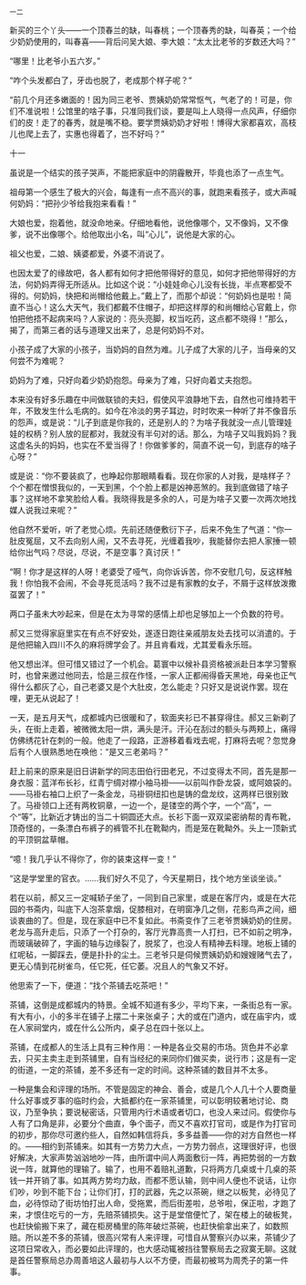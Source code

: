     一二 

   新买的三个丫头——一个顶春兰的缺，叫春桃；一个顶春秀的缺，叫春英；一个给少奶奶使用的，叫春喜——背后问吴大娘、李大娘：“太太比老爷的岁数还大吗？”

   “哪里！比老爷小五六岁。”

   “咋个头发都白了，牙齿也脱了，老成那个样子呢？”

   “前几个月还多嫩面的！因为同三老爷、贾姨奶奶常常怄气，气老了的！可是，你们不准说啦！公馆里的啥子事，只准同我们谈，要是叫上人晓得一点风声，仔细你们的皮！走了的春秀，就是嘴不稳。要学贾姨奶奶才好啦！博得大家都喜欢，高枝儿也爬上去了，实惠也得着了，岂不好吗？”

   十一

   虽说是一个结实的孩子哭声，不能把家庭中的阴霾散开，毕竟也添了一点生气。

   祖母第一个感生了极大的兴会，每逢有一点不高兴的事，就跑来看孩子，或大声喊何奶妈：“把孙少爷给我抱来看看！”

   大娘也爱，抱着他，就没命地亲。仔细地看他，说他像哪个，又不像妈，又不像爹，说不出像哪个。给他取出小名，叫“心儿”，说他是大家的心。

   祖父也爱，二娘、姨婆都爱，外婆不消说了。

   也因太爱了的缘故吧，各人都有如何才把他带得好的意见，如何才把他带得好的方法，何奶妈弄得无所适从。比如这个说：“小娃娃命心儿没有长拢，半点寒都受不得的。何奶妈，快把和尚帽给他戴上。”戴上了，而那个却说：“何奶妈也是啦！简直不当心！这么大天气，我们都戴不住帽子，却把这样厚的和尚帽给心官戴上，你怕把他捂不起病来吗？人家说的：亮头亮脚，权当吃药，这点都不晓得！”那么，揭了，而第三者的话与道理又出来了，总是何奶妈不对。

   小孩子成了大家的小孩子，当奶妈的自然为难。儿子成了大家的儿子，当母亲的又何尝不为难呢？

   奶妈为了难，只好向着少奶奶抱怨。母亲为了难，只好向着丈夫抱怨。

   本来没有好多乐趣在中间做联锁的夫妇，假使风平浪静地下去，自然也可维持若干年，不致发生什么毛病的。如今在冷淡的男子耳边，时时吹来一种听了并不像音乐的怨声，或是说：“儿子到底是你我的，还是别人的？为啥子我就没一点儿管理娃娃的权柄？别人放的屁都对，我就没有半句对的话。那么，为啥子又叫我妈妈？我这虚名头的妈妈，也实在不爱当得了！你做爹爹的，简直不说一句，到底存的啥子心呀？”

   或是说：“你不要装疯了，也睁起你那眼睛看看。现在你家的人对我，是啥样子？个个都在憎恨我似的，一天到黑，个个脸上都是凶神恶煞的。我到底做错了啥子事？这样地不拿笑脸给人看。我晓得我是多余的人，可是为啥子又要一次两次地找媒人说我过来呢？”

   他自然不爱听，听了老觉心烦。先前还随便敷衍下子，后来不免生了气道：“你一肚皮冤屈，又不去向别人闹，又不去寻死，光缠着我吵，我能替你去把人家捶一顿给你出气吗？尽说，尽说，不是空事？真讨厌！”

   “啊！你才是这样的人呀！老婆受了哑气，向你诉诉苦，你不安慰几句，反这样触我！你怕我不会闹，不会寻死觅活吗？我不过是有家教的女子，不屑于这样放泼撒虿罢了！”

   两口子虽未大吵起来，但是在太为寻常的感情上却也足够加上一个负数的符号。

   郝又三觉得家庭里实在有点不好安处，遂逐日跑往亲戚朋友处去找可以消遣的。于是他把输入四川不久的麻将牌学会了。并且肯看戏，尤其爱看永乐班。

   他又想出洋。但可惜又错过了一个机会。葛寰中以候补县资格被派赴日本学习警察时，也曾来邀过他同去，恰是三叔在作怪，一家人正都闹得昏天黑地，母亲也正气得什么都灰了心，自己老婆又是个大肚皮，怎么能走？只好又是说说作罢。现在哩，更无从说起了！

   一天，是五月天气，成都城内已很暖和了，软面夹衫已不甚穿得住。郝又三新剃了头，在街上走着，被微微太阳一烘，满头是汗。汗沁在刮过的额头与两颊上，痛得仿佛绣花针在刺的一般。他走了一段路，正游移着看戏去呢，打麻将去呢？忽觉身后有个人很熟悉地在唤他：“是又三老弟吗？”

   赶上前来的原来是旧日讲新学的同志田伯行田老兄，不过变得太不同，首先是那一身衣服：蓝洋布长衫，红青宁绸对襟小袖马褂——以前叫作卧龙袋，或阿娘袋的。——马褂右袖口上织了一条金龙，马褂铜纽扣也是铸的盘龙纹，这两样已很别致了。马褂领口上还有两枚铜章，一边一个，是镂空的两个字，一个“高”，一个“等”，比新近才铸出的当二十铜圆还大点。长衫下面一双双梁密纳帮的青布靴，顶奇怪的，一条漂白布裤子的裤管不扎在靴靿内，而是笼在靴靿外。头上一顶新式的平顶铜盆草帽。

   “噫！我几乎认不得你了，你的装束这样一变！”

   “这是学堂里的官衣。……我们好久不见了，今天星期日，找个地方坐谈坐谈。”

   若在以前，郝又三一定喊轿子坐了，一同到自己家里，或是在客厅内，或是在大花园的书斋内，叫底下人泡茶拿烟，促膝相对，在明窗净几之侧，花影鸟声之间，细谈衷曲的了。但是，现在家庭中已不复如此。书斋变作了三老爷贾姨奶奶的住房。老龙与高升走后，只添了一个打杂的，客厅光靠高贵一人打扫，已不如前之明净，而玻璃破碎了，字画的轴与边缘裂了，脱浆了，也没人有精神去料理。地板上铺的红呢毡，一脚踩去，便是扑扑的尘土。三老爷只是伺候贾姨奶奶和嫂嫂赌气去了，更无心情到花树雀鸟，任它死，任它萎。况且人的气象又不好。

   他思索了一下，便道：“找个茶铺去吃茶吧！”

   茶铺，这倒是成都城内的特景。全城不知道有多少，平均下来，一条街总有一家。有大有小，小的多半在铺子上摆二十来张桌子；大的或在门道内，或在庙宇内，或在人家祠堂内，或在什么公所内，桌子总在四十张以上。

   茶铺，在成都人的生活上具有三种作用：一种是各业交易的市场。货色并不必拿去，只买主卖主走到茶铺里，自有当经纪的来同你们做买卖，说行市；这是有一定的街道，一定的茶铺，差不多还有一定的时间。这种茶铺的数目并不太多。

   一种是集会和评理的场所。不管是固定的神会、善会，或是几个人几十个人要商量什么好事或歹事的临时约会，大抵都约在一家茶铺里，可以彰明较著地讨论、商议，乃至争执；要说秘密话，只管用内行术语或者切口，也没人来过问。假使你与人有了口角是非，必要分个曲直，争个面子，而又不喜欢打官司，或是作为打官司的初步，那你尽可邀约些人，自然如韩信将兵，多多益善——你的对方自然也一样的。——相约到茶铺来。如其有一方势力大点，一方势力弱点，这理很好评，也很好解决，大家声势汹汹地吵一阵，由所谓中间人两面敷衍一阵，再把势弱的一方数说一阵，就算他的理输了。输了，也用不着赔礼道歉，只将两方几桌或十几桌的茶钱一并开销了事。如其两方势均力敌，而都不愿认输，则中间人便也不说话，让你们吵，吵到不能下台；让你们打，打的武器，先之以茶碗，继之以板凳，必待见了血，必待惊动了街坊怕打出人命，受拖累，而后街差啦，总爷啦，保正啦，才跑了来，才恨住吃亏的一方，先赔茶铺损失。这于是堂倌便忙了，架在楼上的破板凳，也赶快偷搬下来了，藏在柜房桶里的陈年破烂茶碗，也赶快偷拿出来了，如数照赔。所以差不多的茶铺，很高兴常有人来评理，可惜自从警察兴办以来，茶铺少了这项日常收入，而必要如此评理的，也大感动辄被挡往警察局去之寂寞无聊。这就是首任警察局总办周善培这人最初与人以不方便，而最初被骂为周秃子的第一件事。


